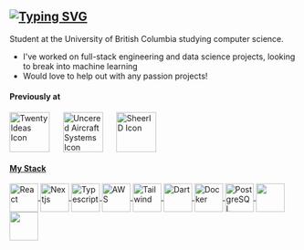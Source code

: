 ## [![Typing SVG](https://readme-typing-svg.demolab.com?font=Fira+Code&pause=1000&width=435&lines=Hi+there!+I'm+Michael+%3AD)](https://git.io/typing-svg)

Student at the University of British Columbia studying computer science.

- I've worked on full-stack engineering and data science projects, looking to break into machine learning
- Would love to help out with any passion projects!

#### Previously at

<div>
   <a href="https://twentyideas.com/"> <img src="https://github.com/user-attachments/assets/2404c010-b1a5-4407-9b9f-7d165932ee5c" alt="Twenty Ideas Icon" height="70" width="70" align="center"/></a>
    &nbsp;&nbsp;&nbsp;&nbsp;
    <a href="https://ubcuas.com/"><img src="https://github.com/user-attachments/assets/62726c87-dee5-4743-96d9-ef74659dfa75" alt="Uncered Aircraft Systems Icon" height="70" width="70" align="center"/></a>
    &nbsp;&nbsp;&nbsp;&nbsp;
    <a href="https://www.sheerid.com/"><img src="https://github.com/user-attachments/assets/720b5e4e-1524-417d-ab36-34e41981785a" alt="SheerID Icon" height="70" width="70" 
  align="center"/>
  </div>

#### My Stack

<div>
<img src="https://github.com/user-attachments/assets/288ea90d-8ac1-43d5-af3f-9aa6952b3b00" alt="React" width="50" align="center"/>
<img src="https://github.com/user-attachments/assets/92858fef-9624-4648-8dff-3cccad31e436" alt="Nextjs" width="50" align="center"/>
<img src="https://github.com/user-attachments/assets/71932041-5f7f-4947-b5d3-6a801db01f22" alt="Typescript" width="50" align="center"/>
<img src="https://github.com/user-attachments/assets/e7b63b47-8d87-4b99-bfa1-da29fdd09a67" alt="AWS" width="50" align="center"/>
<img src="https://github.com/user-attachments/assets/045b7292-dce3-4a7b-be7b-fc557492b367" alt="Tailwind" width="50" align="center"/>
<img src="https://github.com/user-attachments/assets/ca904f8e-3e37-41e8-9eb6-66e4ef133e27" alt="Dart" width="50" align="center"/>  
<img src="https://github.com/user-attachments/assets/71eb504d-8b94-4afc-9ba3-23b2422c22fa" alt="Docker" width="50" align="center"/>
<img src="https://github.com/user-attachments/assets/d081edc3-72c6-4505-9067-f5494669796b" alt="PostgreSQL" width="50" align="center"/>
<img src="" alt="" width="50" align="center"/>
<img src="" alt="" width="50" align="center"/>
</div>

